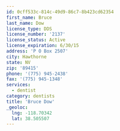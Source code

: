 ```yaml
---
id: 0cff533c-814c-49d9-86c7-8b423cd62354
first_name: Bruce
last_name: Dow
license_type: DDS
license_number: '2137'
license_status: Active
license_expiration: 6/30/15
address: 'P O Box 2507'
city: Hawthorne
state: NV
zip: '89415'
phone: '(775) 945-2438'
fax: '(775) 945-1348'
services:
  - dentist
category: dentists
title: 'Bruce Dow'
_geoloc:
  lng: -118.70342
  lat: 38.505507
---
```

